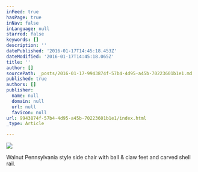 ```yaml
---
inFeed: true
hasPage: true
inNav: false
inLanguage: null
starred: false
keywords: []
description: ''
datePublished: '2016-01-17T14:45:18.453Z'
dateModified: '2016-01-17T14:45:18.065Z'
title: ''
author: []
sourcePath: _posts/2016-01-17-9943874f-57b4-4d95-a45b-70223601b1e1.md
published: true
authors: []
publisher:
  name: null
  domain: null
  url: null
  favicon: null
url: 9943874f-57b4-4d95-a45b-70223601b1e1/index.html
_type: Article

---
```

![](https://s3-us-west-2.amazonaws.com/the-grid-img/p/eaa47672c5934ab867c026254e5e6fed6e913c12.jpg)

Walnut Pennsylvania style side chair with ball & claw feet and carved shell rail.